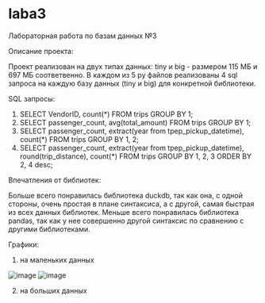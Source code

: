 # laba3

Лабораторная работа по базам данных №3

Описание проекта:

Проект реализован на двух типах данных: tiny и big - размером 115 МБ и 697 МБ соответвенно. В каждом из 5 py файлов реализованы 4 sql запроса на каждую базу данных (tiny и big) для конкретной библиотеки.

SQL запросы:

1. SELECT VendorID, count(*) FROM trips GROUP BY 1;
2. SELECT passenger_count, avg(total_amount) FROM trips GROUP BY 1;
3. SELECT passenger_count, extract(year from tpep_pickup_datetime), count(*) FROM trips GROUP BY 1, 2;
4. SELECT passenger_count, extract(year from tpep_pickup_datetime), round(trip_distance), count(*) FROM trips GROUP BY 1, 2, 3 ORDER BY 2, 4 desc;

Впечатления от библиотек:

Больше всего понравилась библиотека duckdb, так как она, с одной стороны, очень простая в плане синтаксиса, а с другой, самая быстрая из всех данных библиотек. Меньше всего понравилась библиотека pandas, так как у нее совершенно другой синтаксис по сравнению с другими библиотеками.

Графики:

1) на маленьких данных

![image](https://github.com/SkyPlusik/laba3/assets/150513344/5d5e4b2e-53f5-4964-bf71-e88a088f8bd7)
![image](https://github.com/SkyPlusik/laba3/assets/150513344/02ac7e0e-cb26-4e00-874c-8b5bbcc10b96)

2) на больших данных

